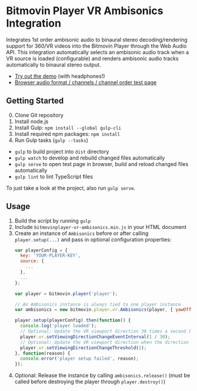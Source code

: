 # Bitmovin Player VR Ambisonics Integration

Integrates 1st order ambisonic audio to binaural stereo decoding/rendering support for 360/VR videos into the Bitmovin Player through the Web Audio API. This integration automatically selects an ambisonic audio track when a VR source is loaded (configurable) and renders ambisonic audio tracks automatically to binaural stereo output.

 * [Try out the demo](https://demo.bitmovin.com/public/ambisonics/) (with headphones!)
 * [Browser audio format / channels / channel order test page](https://demo.bitmovin.com/public/mgu/channeltest/)

## Getting Started

 0. Clone Git repository
 1. Install node.js
 2. Install Gulp: `npm install --global gulp-cli`
 3. Install required npm packages: `npm install`
 4. Run Gulp tasks (`gulp --tasks`)
  * `gulp` to build project into `dist` directory
  * `gulp watch` to develop and rebuild changed files automatically
  * `gulp serve` to open test page in browser, build and reload changed files automatically
  * `gulp lint` to lint TypeScript files
  
To just take a look at the project, also run `gulp serve`.

## Usage

 1. Build the script by running `gulp`
 2. Include `bitmovinplayer-vr-ambisonics.min.js` in your HTML document
 3. Create an instance of `Ambisonics` before or after calling `player.setup(...)` and pass in optional configuration properties:
    ```js
    var playerConfig = {
      key: 'YOUR-PLAYER-KEY',
      source: {
        ...
      },
      ...
    };

    var player = bitmovin.player('player');
    
    // An Ambisonics instance is always tied to one player instance
    var ambisonics = new bitmovin.player.vr.Ambisonics(player, { yawOffset: Math.PI });
    
    player.setup(playerConfig).then(function() {
      console.log('player loaded');
      // Optional: Update the VR viewport direction 30 times a second (instead of the default 4 times)
      player.vr.setViewingDirectionChangeEventInterval(1 / 30);
      // Optional: Update the VR viewport direction when the direction changes more than 1 degree (instead of the default 5 degree)
      player.vr.setViewingDirectionChangeThreshold(1);
    }, function(reason) {
      console.error('player setup failed', reason);
    });
    ```
 4. Optional: Release the instance by calling `ambisonics.release()` (must be called before destroying the player through `player.destroy()`)
 